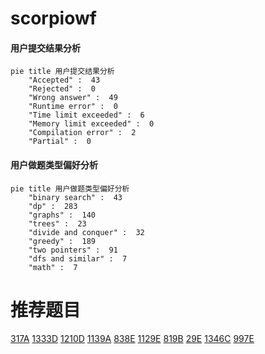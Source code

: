 # scorpiowf

<!-- tabs:start -->



#### **用户提交结果分析**

```mermaid
pie title 用户提交结果分析
    "Accepted" :  43
    "Rejected" :  0
    "Wrong answer" :  49
    "Runtime error" :  0
    "Time limit exceeded" :  6
    "Memory limit exceeded" :  0
    "Compilation error" :  2
    "Partial" :  0
```

#### **用户做题类型偏好分析**

```mermaid
pie title 用户做题类型偏好分析
    "binary search" :  43
    "dp" :  283
    "graphs" :  140
    "trees" :  23
    "divide and conquer" :  32
    "greedy" :  189
    "two pointers" :  91
    "dfs and similar" :  7
    "math" :  7
```



<!-- tabs:end -->
# 推荐题目
[317A](https://codeforces.com/contest/317/problem/A)
[1333D](https://codeforces.com/contest/1333/problem/D)
[1210D](https://codeforces.com/contest/1210/problem/D)
[1139A](https://codeforces.com/contest/1139/problem/A)
[838E](https://codeforces.com/contest/838/problem/E)
[1129E](https://codeforces.com/contest/1129/problem/E)
[819B](https://codeforces.com/contest/819/problem/B)
[29E](https://codeforces.com/contest/29/problem/E)
[1346C](https://codeforces.com/contest/1346/problem/C)
[997E](https://codeforces.com/contest/997/problem/E)
